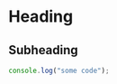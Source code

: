 <script src="./browser_compare_view.js"></script>
<style>
    canvas {
        width: 100%;
    }

    @media (max-width: 800px) {
        canvas {
            width: 100%;
        }
    }
</style>


<canvas id="heading"></canvas>
<script>
    compare_view.load(
        [
            "./images/banner_grey.png",
            "./images/banner_colour.png",
        ],
        "heading"
    );
</script>

# Heading

## Subheading

```js
console.log("some code");
```

